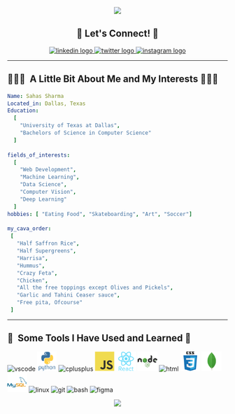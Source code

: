 <p align='center'>
    <img src="https://capsule-render.vercel.app/api?type=waving&color=gradient&height=300&section=header&text=Hey%20there!&fontSize=80&animation=fadeIn&fontAlignY=38&desc=I'm%20Sahas%20Sharma.%20And%20this%20is%20my%20Github%20Page.&descAlignY=51&descAlign=82"/>
</p>

<h2 align="center">
  💬 Let's Connect! 💬
</h2>

<p align="center">
<a href="https://www.linkedin.com/in/sahassharma/">
  <img src="https://raw.githubusercontent.com/maurodesouza/profile-readme-generator/master/src/assets/icons/social/linkedin/default.svg" width="52" height="40" alt="linkedin logo"  />
</a>
<a href="https://twitter.com/sahasyy">
  <img src="https://raw.githubusercontent.com/maurodesouza/profile-readme-generator/master/src/assets/icons/social/twitter/default.svg" width="52" height="40" alt="twitter logo"  />
</a>
<a href="https://www.instagram.com/sahasyy/">
  <img src="https://raw.githubusercontent.com/maurodesouza/profile-readme-generator/master/src/assets/icons/social/instagram/default.svg" width="52" height="40" alt="instagram logo"  />
</a>
</p>

---

<h2> 👨🏻‍💻 &nbsp;A Little Bit About Me and My Interests 👨🏻‍💻</h2>

```yaml
Name: Sahas Sharma
Located_in: Dallas, Texas
Education:
  [
    "University of Texas at Dallas",
    "Bachelors of Science in Computer Science"
  ]

fields_of_interests:
  [
    "Web Development",
    "Machine Learning",
    "Data Science",
    "Computer Vision",
    "Deep Learning"
  ]
hobbies: [ "Eating Food", "Skateboarding", "Art", "Soccer"]

my_cava_order:
 [
   "Half Saffron Rice",
   "Half Supergreens",
   "Harrisa",
   "Hummus",
   "Crazy Feta",
   "Chicken",
   "All the free toppings except Olives and Pickels",
   "Garlic and Tahini Ceaser sauce",
   "Free pita, Ofcourse"
 ]
```
---  
  
<h2> 🚀 &nbsp;Some Tools I Have Used and Learned 🚀 </h2>
<p align="left">
<img src="https://cdn.jsdelivr.net/gh/devicons/devicon/icons/vscode/vscode-original.svg" alt="vscode" width="45" height="45"/>
<img src="https://raw.githubusercontent.com/devicons/devicon/master/icons/python/python-original-wordmark.svg" alt="python" width="45" height="45"/>
<img src="https://cdn.jsdelivr.net/gh/devicons/devicon/icons/cplusplus/cplusplus-original.svg" alt="cplusplus" width="45" height="45"/>
<img src="https://raw.githubusercontent.com/devicons/devicon/master/icons/javascript/javascript-original.svg" alt="javascript" width="45" height="45" />
<img src="https://raw.githubusercontent.com/devicons/devicon/master/icons/react/react-original-wordmark.svg" alt="react" width="45" height="45" />
<img src="https://raw.githubusercontent.com/devicons/devicon/master/icons/nodejs/nodejs-original-wordmark.svg" alt="nodejs" width="45" height="45" />
<img src="https://cdn.jsdelivr.net/gh/devicons/devicon/icons/html5/html5-original.svg" alt="html" width="45" height="45"/>
<img src="https://raw.githubusercontent.com/devicons/devicon/master/icons/css3/css3-original-wordmark.svg" alt="css3" width="45" height="45" />
<img src="https://raw.githubusercontent.com/devicons/devicon/master/icons/mongodb/mongodb-original.svg" alt="mongodb" width="45" height="45" />
<img src="https://raw.githubusercontent.com/devicons/devicon/master/icons/mysql/mysql-original-wordmark.svg" alt="mysql" width="45" height="45" />
<img src="https://cdn.jsdelivr.net/gh/devicons/devicon/icons/linux/linux-original.svg" alt="linux" width="45" height="45"/>       
<img src="https://cdn.jsdelivr.net/gh/devicons/devicon/icons/git/git-original.svg" alt="git" width="45" height="45"/>
<img src="https://cdn.jsdelivr.net/gh/devicons/devicon/icons/bash/bash-original.svg" alt="bash" width="45" height="45"/>
<img src="https://cdn.jsdelivr.net/gh/devicons/devicon/icons/figma/figma-original.svg" alt="figma" width="45" height="45"/>   
</p>

<p align="center">
  <img src="https://capsule-render.vercel.app/api?type=waving&color=gradient&height=100&section=footer"/>
</p>
